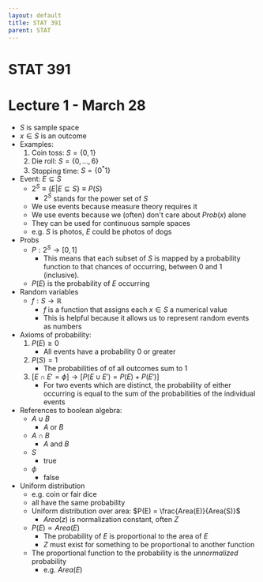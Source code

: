 ```yaml
---
layout: default
title: STAT 391
parent: STAT
---
```


# STAT 391

# Lecture 1 - March 28

- $S$ is sample space
- $x \in S$ is an outcome
- Examples:
    1. Coin toss: $S = \{0, 1\}$
    2. Die roll: $S = \{0, \dots, 6\}$
    3. Stopping time: $S = \{0^{*}1\}$
- Event: $E \subseteq S$
    - $2^{S} \equiv \{E | E \subseteq S\} \equiv P(S)$
        - $2^{S}$ stands for the power set of $S$
    - We use events because measure theory requires it
    - We use events because we (often) don't care about $Prob(x)$ alone
    - They can be used for continuous sample spaces
    - e.g. $S$ is photos, $E$ could be photos of dogs
- Probs
    - $P : 2^{S} \rightarrow [0, 1]$
        - This means that each subset of $S$ is mapped by a probability function to that chances of occurring, between $0$ and $1$ (inclusive).
    - $P(E)$ is the probability of $E$ occurring
- Random variables
    - $f: S \rightarrow \mathbb{R}$
        - $f$ is a function that assigns each $x \in S$ a numerical value
        - This is helpful because it allows us to represent random events as numbers
- Axioms of probability:
    1. $P(E) \geq 0$
        - All events have a probability $0$ or greater
    2. $P(S) = 1$
        - The probabilities of of all outcomes sum to $1$
    3. $[E \cap E' = \phi] \rightarrow [P(E \cup E') = P(E) + P(E')]$
        - For two events which are distinct, the probability of either occurring is equal to the sum of the probabilities of the individual events
- References to boolean algebra:
    - $A \cup B$
        - $A$ or $B$
    - $A \cap B$
        - $A$ and $B$
    - $S$
        - true
    - $\phi$
        - false
- Uniform distribution
    - e.g. coin or fair dice
    - all have the same probability
    - Uniform distribution over area: $P(E) = \frac{Area(E)}{Area(S)}$
        - $Area(z)$ is normalization constant, often $Z$
    - $P(E) \propto Area(E)$
        - The probability of $E$ is proportional to the area of $E$
        - $Z$ must exist for something to be proportional to another function
    - The proportional function to the probability is the *unnormalized* probability
        - e.g. $Area(E)$